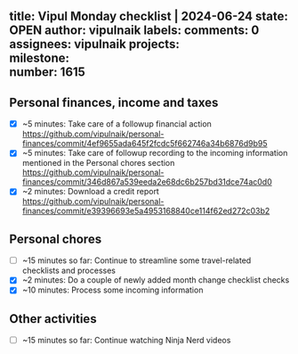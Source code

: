 title:	Vipul Monday checklist | 2024-06-24
state:	OPEN
author:	vipulnaik
labels:	
comments:	0
assignees:	vipulnaik
projects:	
milestone:	
number:	1615
--
## Personal finances, income and taxes

- [x] ~5 minutes: Take care of a followup financial action https://github.com/vipulnaik/personal-finances/commit/4ef9655ada645f2fcdc5f662746a34b6876d9b95
- [x] ~5 minutes: Take care of followup recording to the incoming information mentioned in the Personal chores section https://github.com/vipulnaik/personal-finances/commit/346d867a539eeda2e68dc6b257bd31dce74ac0d0
- [x] ~2 minutes: Download a credit report https://github.com/vipulnaik/personal-finances/commit/e39396693e5a4953168840ce114f62ed272c03b2

## Personal chores

- [ ] ~15 minutes so far: Continue to streamline some travel-related checklists and processes
- [x] ~2 minutes: Do a couple of newly added month change checklist checks
- [x] ~10 minutes: Process some incoming information

## Other activities

- [ ] ~15 minutes so far: Continue watching Ninja Nerd videos
